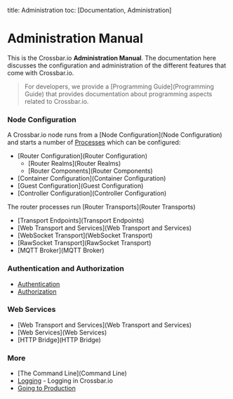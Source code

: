 title: Administration
toc: [Documentation, Administration]

# Administration Manual

This is the Crossbar.io **Administration Manual**. The documentation here discusses the configuration and administration of the different features that come with Crossbar.io.

> For developers, we provide a [Programming Guide](Programming Guide) that provides documentation about programming aspects related to Crossbar.io.

### Node Configuration

A Crossbar.io node runs from a [Node Configuration](Node Configuration) and starts a number of [Processes](Processes) which can be configured:

* [Router Configuration](Router Configuration)
    * [Router Realms](Router Realms)
    * [Router Components](Router Components)
* [Container Configuration](Container Configuration)
* [Guest Configuration](Guest Configuration)
* [Controller Configuration](Controller Configuration)

The router processes run [Router Transports](Router Transports)

* [Transport Endpoints](Transport Endpoints)
* [Web Transport and Services](Web Transport and Services)
* [WebSocket Transport](WebSocket Transport)
* [RawSocket Transport](RawSocket Transport)
* [MQTT Broker](MQTT Broker)

### Authentication and Authorization

* [Authentication](Authentication)
* [Authorization](Authorization)

### Web Services

* [Web Transport and Services](Web Transport and Services)
* [Web Services](Web Services)
* [HTTP Bridge](HTTP Bridge)

### More

* [The Command Line](Command Line)
* [Logging](Logging) - Logging in Crossbar.io
* [Going to Production](Going-to-Production)
